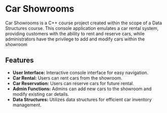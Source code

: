 # Car Showrooms
Car Showrooms is a C++ course project created within the scope of a Data Structures course. This console application emulates a car rental system, providing customers with the ability to rent and reserve cars, while administrators have the privilege to add and modify cars within the showroom

## Features
* **User Interface:** Interactive console interface for easy navigation.
* **Car Rental:** Users can rent cars from the showroom.
* **Car Reservation:** Users can reserve cars for future rental.
* **Admin Functions:** Admins can add new cars to the showroom and modify existing car details.
* **Data Structures:** Utilizes data structures for efficient car inventory management.

